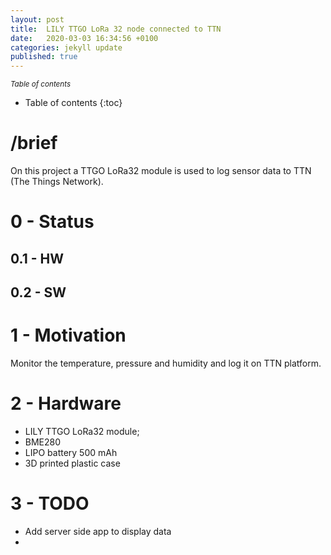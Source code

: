 ```yaml
---
layout: post
title:  LILY TTGO LoRa 32 node connected to TTN
date:   2020-03-03 16:34:56 +0100
categories: jekyll update
published: true
---
```


<small><i>Table of contents</i></small>
* Table of contents
{:toc}

# /brief
On this project a TTGO LoRa32 module is used to log sensor data to TTN (The Things Network). 

# 0 - Status
## 0.1 - HW

## 0.2 - SW


# 1 - Motivation
Monitor the temperature, pressure and humidity and log it on TTN platform.

# 2 - Hardware
* LILY TTGO LoRa32 module;
* BME280
* LIPO battery 500 mAh
* 3D printed plastic case




# 3 - TODO
* Add server side app to display data
* 


